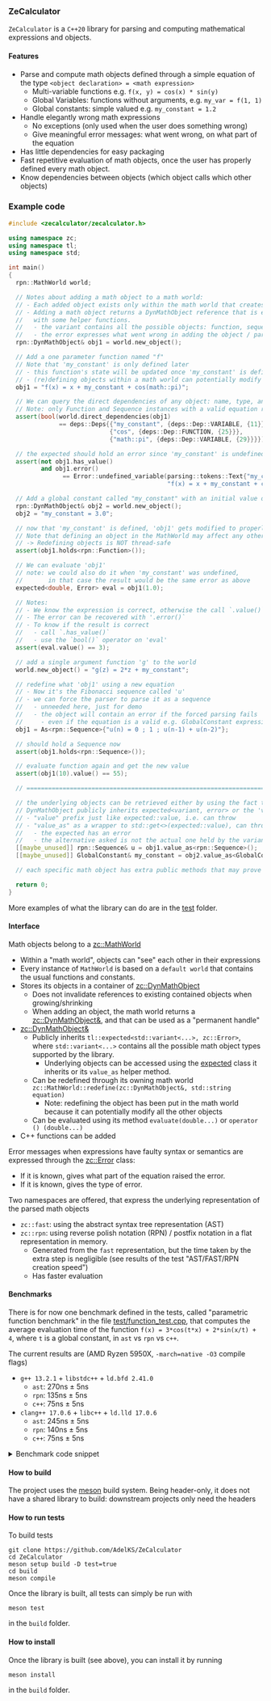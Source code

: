 ### ZeCalculator

`ZeCalculator` is a `C++20` library for parsing and computing mathematical expressions and objects.

#### Features

- Parse and compute math objects defined through a simple equation of the type `<object declaration> = <math expression>`
  - Multi-variable functions e.g. `f(x, y) = cos(x) * sin(y)`
  - Global Variables: functions without arguments, e.g. `my_var = f(1, 1)`
  - Global constants: simple valued e.g. `my_constant = 1.2`
- Handle elegantly wrong math expressions
  - No exceptions (only used when the user does something wrong)
  - Give meaningful error messages: what went wrong, on what part of the equation
- Has little dependencies for easy packaging
- Fast repetitive evaluation of math objects, once the user has properly defined every math object.
- Know dependencies between objects (which object calls which other objects)

### Example code

```c++
#include <zecalculator/zecalculator.h>

using namespace zc;
using namespace tl;
using namespace std;

int main()
{
  rpn::MathWorld world;

  // Notes about adding a math object to a math world:
  // - Each added object exists only within the math world that creates it
  // - Adding a math object returns a DynMathObject reference that is essentially an expected<variant, error>
  //   with some helper functions.
  //   - the variant contains all the possible objects: function, sequence, global constant, cpp function
  //   - the error expresses what went wrong in adding the object / parsing the equation
  rpn::DynMathObject& obj1 = world.new_object();

  // Add a one parameter function named "f"
  // Note that 'my_constant' is only defined later
  // - this function's state will be updated once 'my_constant' is defined
  // - (re)defining objects within a math world can potentially modify every other objects
  obj1 = "f(x) = x + my_constant + cos(math::pi)";

  // We can query the direct dependencies of any object: name, type, and where in the equation
  // Note: only Function and Sequence instances with a valid equation return a non-empty set
  assert(bool(world.direct_dependencies(obj1)
              == deps::Deps{{"my_constant", {deps::Dep::VARIABLE, {11}}},
                            {"cos", {deps::Dep::FUNCTION, {25}}},
                            {"math::pi", {deps::Dep::VARIABLE, {29}}}}));

  // the expected should hold an error since 'my_constant' is undefined at this point
  assert(not obj1.has_value()
         and obj1.error()
               == Error::undefined_variable(parsing::tokens::Text{"my_constant", 11},
                                            "f(x) = x + my_constant + cos(math::pi)"));

  // Add a global constant called "my_constant" with an initial value of 3.0
  rpn::DynMathObject& obj2 = world.new_object();
  obj2 = "my_constant = 3.0";

  // now that 'my_constant' is defined, 'obj1' gets modified to properly hold a function
  // Note that defining an object in the MathWorld may affect any other object
  // -> Redefining objects is NOT thread-safe
  assert(obj1.holds<rpn::Function>());

  // We can evaluate 'obj1'
  // note: we could also do it when 'my_constant' was undefined,
  //       in that case the result would be the same error as above
  expected<double, Error> eval = obj1(1.0);

  // Notes:
  // - We know the expression is correct, otherwise the call `.value()` will throw
  // - The error can be recovered with '.error()`
  // - To know if the result is correct
  //   - call `.has_value()`
  //   - use the `bool()` operator on 'eval'
  assert(eval.value() == 3);

  // add a single argument function 'g' to the world
  world.new_object() = "g(z) = 2*z + my_constant";

  // redefine what 'obj1' using a new equation
  // - Now it's the Fibonacci sequence called 'u'
  // - we can force the parser to parse it as a sequence
  //   - unneeded here, just for demo
  //   - the object will contain an error if the forced parsing fails
  //     - even if the equation is a valid e.g. GlobalConstant expression
  obj1 = As<rpn::Sequence>{"u(n) = 0 ; 1 ; u(n-1) + u(n-2)"};

  // should hold a Sequence now
  assert(obj1.holds<rpn::Sequence>());

  // evaluate function again and get the new value
  assert(obj1(10).value() == 55);

  // ======================================================================================

  // the underlying objects can be retrieved either by using the fact that
  // DynMathObject publicly inherits expected<variant, error> or the 'value_as' helper function:
  // - "value" prefix just like expected::value, i.e. can throw
  // - "value_as" as a wrapper to std::get<>(expected::value), can throw for two different reasons
  //   - the expected has an error
  //   - the alternative asked is not the actual one held by the variant
  [[maybe_unused]] rpn::Sequence& u = obj1.value_as<rpn::Sequence>();
  [[maybe_unused]] GlobalConstant& my_constant = obj2.value_as<GlobalConstant>();

  // each specific math object has extra public methods that may prove useful

  return 0;
}
```

More examples of what the library can do are in the [test](./test/) folder.

#### Interface

Math objects belong to a [zc::MathWorld](./include/zecalculator/mathworld/decl/mathworld.h)
- Within a "math world", objects can "see" each other in their expressions
- Every instance of `MathWorld` is based on a `default world` that contains the usual functions and constants.
- Stores its objects in a container of [zc::DynMathObject](./include/zecalculator/math_objects/decl/dyn_math_object.h)
  - Does not invalidate references to existing contained objects when growing/shrinking
  - When adding an object, the math world returns a [zc::DynMathObject&](./include/zecalculator/math_objects/decl/dyn_math_object.h), and that can be used as a "permanent handle"
- [zc::DynMathObject&](./include/zecalculator/math_objects/decl/dyn_math_object.h)
  - Publicly inherits `tl::expected<std::variant<...>, zc::Error>`, where `std::variant<...>` contains all the possible math object types supported by the library.
     - Underlying objects can be accessed using the [expected](https://en.cppreference.com/w/cpp/utility/expected) class it inherits or its `value_as` helper method.
  - Can be redefined through its owning math world `zc::MathWorld::redefine(zc::DynMathObject&, std::string equation)`
     - Note: redefining the object has been put in the math world because it can potentially modify all the other objects
  - Can be evaluated using its method `evaluate(double...)` or `operator () (double...)`
- C++ functions can be added

Error messages when expressions have faulty syntax or semantics are expressed through the [zc::Error](include/zecalculator/error.h) class:
  - If it is known, gives what part of the equation raised the error.
  - If it is known, gives the type of error.

Two namespaces are offered, that express the underlying representation of the parsed math objects
- `zc::fast`: using the abstract syntax tree representation (AST)
- `zc::rpn`: using reverse polish notation (RPN) / postfix notation in a flat representation in memory.
  - Generated from the `fast` representation, but the time taken by the extra step is negligible (see results of the test "AST/FAST/RPN creation speed")
  - Has faster evaluation

#### Benchmarks
There is for now one benchmark defined in the tests, called "parametric function benchmark" in the file [test/function_test.cpp](test/function_test.cpp), that computes the average evaluation time of the function `f(x) = 3*cos(t*x) + 2*sin(x/t) + 4`, where `t` is a global constant, in `ast` vs `rpn` vs `c++`.

The current results are (AMD Ryzen 5950X, `-march=native -O3` compile flags)
- `g++ 13.2.1` + `libstdc++` + `ld.bfd 2.41.0`
  - `ast`: 270ns ± 5ns
  - `rpn`: 135ns ± 5ns
  - `c++`: 75ns ± 5ns
- `clang++ 17.0.6` + `libc++` + `ld.lld 17.0.6`
  - `ast`: 245ns ± 5ns
  - `rpn`: 140ns ± 5ns
  - `c++`: 75ns ± 5ns

<details>

<summary>Benchmark code snippet</summary>

```c++
"parametric function benchmark"_test = []<class StructType>()
{
  constexpr auto duration = nanoseconds(500ms);
  {
    constexpr parsing::Type type = std::is_same_v<StructType, FAST_TEST> ? parsing::Type::FAST : parsing::Type::RPN;
    constexpr std::string_view data_type_str_v = std::is_same_v<StructType, FAST_TEST> ? "FAST" : "RPN";

    MathWorld<type> world;
    auto& t = world.add("t = 1").template value_as<GlobalConstant>();
    auto& f = world.add("f(x) =3*cos(t*x) + 2*sin(x/t) + 4").template value_as<Function<type>>();

    double x = 0;
    double res = 0;
    size_t iterations =
      loop_call_for(duration, [&]{
        res += f(x).value();
        x++;
        t += 1;
    });
    std::cout << "Avg zc::Function<" << data_type_str_v << "> eval time: "
              << duration_cast<nanoseconds>(duration / iterations).count() << "ns"
              << std::endl;
    std::cout << "dummy val: " << res << std::endl;
  }
  {
    double cpp_t = 1;
    auto cpp_f = [&](double x) {
      return 3*cos(cpp_t*x) + 2*sin(x/cpp_t) + 4;
    };

    double x = 0;
    double res = 0;
    size_t iterations =
      loop_call_for(duration, [&]{
        res += cpp_f(x);
        iterations++;
        x++;
        cpp_t++;
    });
    std::cout << "Avg C++ function eval time: " << duration_cast<nanoseconds>(duration/iterations).count() << "ns" << std::endl;
    std::cout << "dummy val: " << res << std::endl;

  }

} | std::tuple<FAST_TEST, RPN_TEST>{};
```

</details>

#### How to build

The project uses the [meson](mesonbuild.com/) build system. Being header-only,
it does not have a shared library to build: downstream projects only need the headers

#### How to run tests

To build tests
```shell
git clone https://github.com/AdelKS/ZeCalculator
cd ZeCalculator
meson setup build -D test=true
cd build
meson compile
```
Once the library is built, all tests can simply be run with
```
meson test
```
in the `build` folder.

#### How to install
Once the library is built (see above), you can install it by running
```
meson install
```
in the `build` folder.
